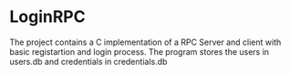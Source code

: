 # LoginRPC
The project contains a C implementation of a RPC Server and client with basic registartion and login process. 
The program stores the users in users.db and credentials in credentials.db
